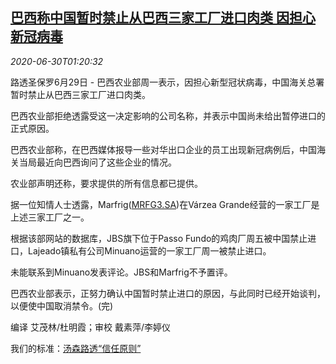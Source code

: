 <!--1593480194000-->
[巴西称中国暂时禁止从巴西三家工厂进口肉类 因担心新冠病毒](https://cn.reuters.com/article/china-brazil-meat-trade-0629-mon-idCNKBS24105B)
------

<div><i>2020-06-30T01:20:32</i></div><div class="StandardArticleBody_body"><p>路透圣保罗6月29日 - 巴西农业部周一表示，因担心新型冠状病毒，中国海关总署暂时禁止从巴西三家工厂进口肉类。 </p><p>巴西农业部拒绝透露受这一决定影响的公司名称，并表示中国尚未给出暂停进口的正式原因。 </p><p>巴西农业部称，在巴西媒体报导一些对华出口企业的员工出现新冠病例后，中国海关当局最近向巴西询问了这些企业的情况。 </p><p>农业部声明还称，要求提供的所有信息都已提供。 </p><p>据一位知情人士透露，Marfrig(<span id="symbol_MRFG3.SA_0"><a href="//www.reuters.com/companies/MRFG3.SA">MRFG3.SA</a></span>)在Várzea Grande经营的一家工厂是上述三家工厂之一。 </p><p>根据该部网站的数据库，JBS旗下位于Passo Fundo的鸡肉厂周五被中国禁止进口，Lajeado镇私有公司Minuano运营的一家工厂周一被禁止进口。 </p><p>未能联系到Minuano发表评论。JBS和Marfrig不予置评。 </p><p>巴西农业部表示，正努力确认中国暂时禁止进口的原因，与此同时已经开始谈判，以便使中国取消禁令。(完)     </p><div class="Attribution_container"><div class="Attribution_attribution"><p class="Attribution_content">编译 艾茂林/杜明霞；审校 戴素萍/李婷仪 </p></div></div><div class="StandardArticleBody_trustBadgeContainer"><span class="StandardArticleBody_trustBadgeTitle">我们的标准：</span><span class="trustBadgeUrl"><a href="https://www.thomsonreuters.cn/content/dam/openweb/documents/pdf/china/brochures/about-us-1.pdf">汤森路透“信任原则”</a></span></div></div>
